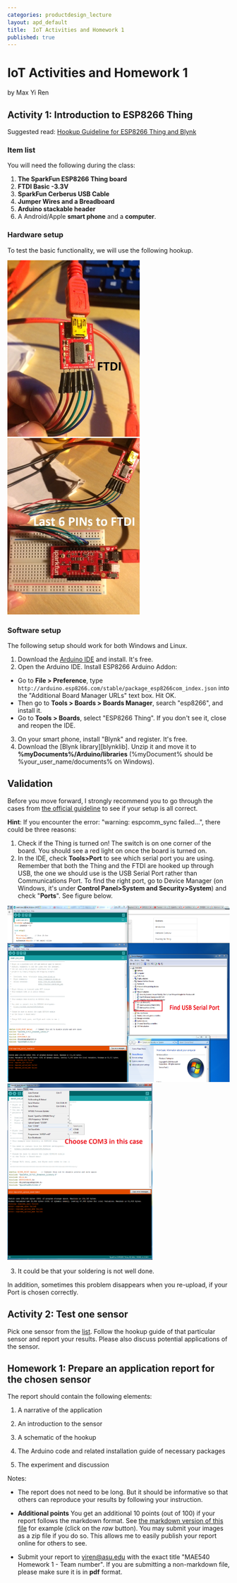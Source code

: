 ```yaml
---
categories: productdesign_lecture
layout: apd_default
title:  IoT Activities and Homework 1
published: true
---
```

# IoT Activities and Homework 1
by Max Yi Ren

## Activity 1: Introduction to ESP8266 Thing
Suggested read: [Hookup Guideline for ESP8266 Thing and Blynk][1]

### Item list
You will need the following during the class:

1. **The SparkFun ESP8266 Thing board**
2. **FTDI Basic -3.3V**
3. **SparkFun Cerberus USB Cable**
4. **Jumper Wires and a Breadboard**
5. **Arduino stackable header**
7. A Android/Apple **smart phone** and a **computer**. 

### Hardware setup
To test the basic functionality, we will use the following hookup.

<img src="/_images/tutorial_iot/hookup1.JPG" alt="Drawing" style="height: 400px;"/>
<img src="/_images/tutorial_iot/hookup2.JPG" alt="Drawing" style="height: 400px;"/>

### Software setup
The following setup should work for both Windows and Linux.

1. Download the [Arduino IDE][2] and install. It's free.
2. Open the Arduino IDE. Install ESP8266 Arduino Addon: 
  * Go to **File > Preference**, type
`http://arduino.esp8266.com/stable/package_esp8266com_index.json`
into the "Additional Board Manager URLs" text box. Hit OK.
  * Then go to **Tools > Boards > Boards Manager**, search "esp8266", and install it.
  * Go to **Tools > Boards**, select "ESP8266 Thing". If you don't see it, close and reopen the IDE.
3. On your smart phone, install "Blynk" and register. It's free.
4. Download the [Blynk library][blynklib]. Unzip it and move it to **%myDocuments%/Arduino/libraries**
(%myDocument% should be %your_user_name/documents% on Windows).

## Validation
Before you move forward, I strongly recommend you to go through the cases 
from [the official guideline][1] to see
if your setup is all correct.

**Hint**: If you encounter the error: "warning: espcomm_sync failed...", there could be three reasons:

1. Check if the Thing is turned on! The switch is on one corner of the board. You should 
see a red light on once the board is turned on.
2. In the IDE, check **Tools>Port** to see which serial port you are using. 
Remember that both the Thing and the FTDI
are hooked up through USB, the one we should use is the USB Serial Port rather than Communications Port.
To find the right port, go to Device Manager (on Windows, it's under **Control Panel>System and 
Security>System**) and check "**Ports**". See figure below.
<img src="/_images/tutorial_iot/port.png" alt="Drawing" style="height: 400px;"/>
<img src="/_images/tutorial_iot/port2.png" alt="Drawing" style="height: 400px;"/>
<!--![Alt text](/_images/tutorial_iot/port.png)-->
<!--![Alt text](/_images/tutorial_iot/port2.png)-->

3. It could be that your soldering is not well done. 

In addition, sometimes this problem disappears when you re-upload, if your Port is chosen correctly.

## Activity 2: Test one sensor

Pick one sensor from the [list][2]. Follow the hookup guide of that particular sensor and report your results.
Please also discuss potential applications of the sensor.

## Homework 1: Prepare an application report for the chosen sensor

The report should contain the following elements:

1. A narrative of the application

2. An introduction to the sensor

3. A schematic of the hookup

4. The Arduino code and related installation guide of necessary packages

5. The experiment and discussion

Notes:

* The report does not need to be long. But it should be informative so that others can reproduce your results by following
your instruction. 

* **Additional points** You get an additional 10 points (out of 100) if your report follows
the markdown format. See [the markdown version of this file][3] for example (click on the *raw* button). 
You may submit your images as a zip file if you do so. This allows me to easily
publish your report online for others to see.

* Submit your report to yiren@asu.edu with the exact title "MAE540 Homework 1 - Team number". If 
you are submitting a non-markdown file, please make sure it is in **pdf** format.

[1]: http://designinformaticslab.github.io/productdesign_tutorial/2016/11/19/sparkfunthing_tutorial.html
[2]: https://www.sparkfun.com/products/13754
[3]: https://github.com/DesignInformaticsLab/DesignInformaticsLab.github.io/tree/master/_posts/teaching/productdesign/2017-01-16-IoTlecture.md